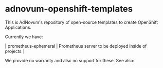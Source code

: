 # adnovum-openshift-templates

This is AdNovum's repository of open-source templates to create OpenShift
Applications.

Currently we have:

| prometheus-ephemeral | Prometheus server to be deployed inside of projects |

We provide no warranty and also no support for these. See also: <LICENSE>
